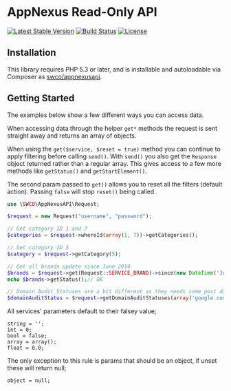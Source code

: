 AppNexus Read-Only API
======================

[![Latest Stable Version](https://poser.pugx.org/swco/appnexusapi/v/stable.svg)](https://packagist.org/packages/swco/appnexusapi) [![Build Status](https://travis-ci.org/swco/appnexusapi.svg?branch=master)](https://travis-ci.org/swco/appnexusapi) [![License](https://poser.pugx.org/swco/appnexusapi/license.svg)](https://packagist.org/packages/swco/appnexusapi)

Installation
------------

This library requires PHP 5.3 or later, and is installable and autoloadable via Composer as [swco/appnexusapi](https://packagist.org/packages/swco/appnexusapi).

Getting Started
---------------

The examples below show a few different ways you can access data.

When accessing data through the helper `get*` methods the request is sent straight away and returns an array of objects.

When using the `get($service, $reset = true)` method you can continue to apply filtering before calling `send()`. With `send()` you also get the `Response` object returned rather than a regular array. This gives access to a few more methods like `getStatus()` and `getStartElement()`.

The second param passed to `get()` allows you to reset all the filters (default action). Passing `false` will stop `reset()` being called.

```php
use \SWCO\AppNexusAPI\Request;

$request = new Request("username", "password");

// Get category ID 1 and 7
$categories = $request->whereId(array(1, 7))->getCategories();

// Get category ID 5
$category = $request->getCategory(5);

// Get all brands update since June 2014
$brands = $request->get(Request::SERVICE_BRAND)->since(new DateTime('June 2014'))->send();
echo $brands->getStatus();// OK

// Domain Audit Statuses are a bit different as they needs some post data
$domainAuditStatus = $request->getDomainAuditStatuses(array('google.com'));
```

All services' parameters default to their falsey value;

```
string = '';
int = 0;
bool = false;
array = array();
float = 0.0;
```

The only exception to this rule is params that should be an object, if unset these will return null;

```
object = null;
```
